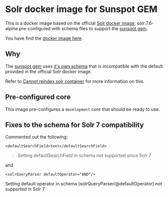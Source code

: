 # Solr docker image for Sunspot GEM

This is a docker image based on the official [Solr docker image](https://hub.docker.com/_/solr), solr:7.6-alpine  pre-configured with schema files to support the 
[sunspot gem](https://github.com/sunspot/sunspot).

You have find the [docker image here](https://cloud.docker.com/repository/docker/recipedude/solr-sunspot).

## Why

The [sunspot gem](https://github.com/sunspot/sunspot) uses [it's own schema](https://github.com/sunspot/sunspot/blob/master/sunspot_solr/solr/solr/configsets/sunspot/conf/schema.xml) 
that is incompatible with the default provided in the official Solr docker image.

Refer to [Cannot reindex solr container](https://github.com/sunspot/sunspot/issues/916) for more information on this.

## Pre-configured core

This image pre-configures a ```development``` core that should be ready to use.

## Fixes to the schema for Solr 7 compatibility

Commented out the following:

```<defaultSearchField>text</defaultSearchField>```
> Setting defaultSearchField in schema not supported since Solr 7

and

```<solrQueryParser defaultOperator="AND"/>```

Setting default operator in schema (solrQueryParser/@defaultOperator) not supported in Solr 7


